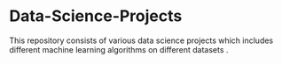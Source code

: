 # Data-Science-Projects
This repository consists of various data science projects which includes different machine learning algorithms on different datasets .
